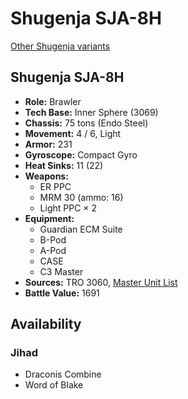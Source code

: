 # Shugenja SJA-8H

[Other Shugenja variants](../shugenja.md)

## Shugenja SJA-8H
- **Role:** Brawler
- **Tech Base:** Inner Sphere (3069)
- **Chassis:** 75 tons (Endo Steel)
- **Movement:** 4 / 6, Light
- **Armor:** 231
- **Gyroscope:** Compact Gyro
- **Heat Sinks:** 11 (22)
- **Weapons:**
  - ER PPC
  - MRM 30 (ammo: 16)
  - Light PPC × 2
- **Equipment:**
  - Guardian ECM Suite
  - B-Pod
  - A-Pod
  - CASE
  - C3 Master
- **Sources:** TRO 3060, [Master Unit List](http://masterunitlist.info/Unit/Details/2943/shugenja-sja-8h)
- **Battle Value:** 1691

## Availability

### Jihad
- Draconis Combine
- Word of Blake

